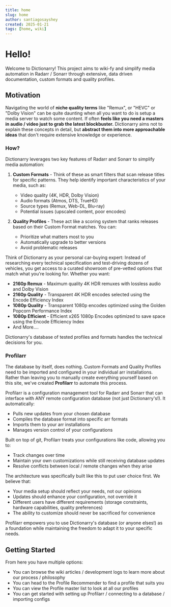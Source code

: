 ```yaml
---
title: home
slug: home
author: santiagosayshey
created: 2025-01-21
tags: [home, wiki]
---
```

# Hello!

Welcome to Dictionarry! This project aims to wiki-fy and simplify media automation in Radarr / Sonarr through extensive, data driven documentation, custom formats and quality profiles.

## Motivation

Navigating the world of **niche quality terms** like "Remux", or "HEVC" or "Dolby Vision" can be quite daunting when all you want to do is setup a media server to watch some content. If often **feels like you need a masters in audio / video just to grab the latest blockbuster.** Dictionarry aims not to explain these concepts in detail, but **abstract them into more approachable ideas** that don't require extensive knowledge or experience. 

### How?

Dictionarry leverages two key features of Radarr and Sonarr to simplify media automation:

1. **Custom Formats** - Think of these as smart filters that scan release titles for specific patterns. They help identify important characteristics of your media, such as:
   - Video quality (4K, HDR, Dolby Vision)
   - Audio formats (Atmos, DTS, TrueHD)
   - Source types (Remux, Web-DL, Blu-ray)
   - Potential issues (upscaled content, poor encodes)

2. **Quality Profiles** - These act like a scoring system that ranks releases based on their Custom Format matches. You can:
   - Prioritize what matters most to you
   - Automatically upgrade to better versions
   - Avoid problematic releases

Think of Dictionarry as your personal car-buying expert: Instead of researching every technical specification and test-driving dozens of vehicles, you get access to a curated showroom of pre-vetted options that match what you're looking for. Whether you want:

- **2160p Remux** - Maximum quality 4K HDR remuxes with lossless audio and Dolby Vision
- **2160p Quality** - Transparent 4K HDR encodes selected using the Encode Efficiency Index
- **1080p Quality** - Transparent 1080p encodes optimized using the Golden Popcorn Performance Index
- **1080p Efficient** - Efficient x265 1080p Encodes optimized to save space using the Encode Efficiency Index 
- And More....

Dictionarry's database of tested profiles and formats handles the technical decisions for you.

### Profilarr

The database by itself, does nothing. Custom Formats and Quality Profiles need to be imported and configured in your individual arr installations. Rather than leaving you to manually create everything yourself based on this site, we've created **Profilarr** to automate this process.

Profilarr is a configuration management tool for Radarr and Sonarr that can interface with ANY remote configuration database (not just Dictionarry's!). It automatically:

- Pulls new updates from your chosen database
- Compiles the database format into specific arr formats
- Imports them to your arr installations
- Manages version control of your configurations

Built on top of git, Profilarr treats your configurations like code, allowing you to:

- Track changes over time
- Maintain your own customizations while still receiving database updates
- Resolve conflicts between local / remote changes when they arise

The architecture was specifically built like this to put user choice first. We believe that:

- Your media setup should reflect your needs, not our opinions
- Updates should enhance your configuration, not override it
- Different users have different requirements (storage constraints, hardware capabilities, quality preferences)
- The ability to customize should never be sacrificed for convenience

Profilarr empowers you to use Dictionarry's database (or anyone elses!) as a foundation while maintaining the freedom to adapt it to your specific needs.

## Getting Started

From here you have multiple options:

- You can browse the wiki articles / development logs to learn more about our process / philosophy
- You can head to the Profile Recommender to find a profile that suits you
- You can view the Profile master list to look at all our profiles
- You can get started with setting up Profilarr / connecting to a database / importing configs